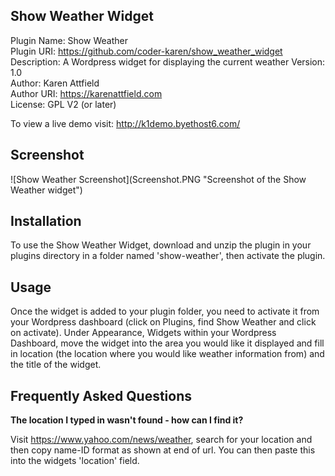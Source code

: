 <h2>Show Weather Widget</h2>

Plugin Name: Show Weather<br/>
Plugin URI: https://github.com/coder-karen/show_weather_widget<br/>
Description: A Wordpress widget for displaying the current weather 
Version: 1.0<br/>
Author: Karen Attfield<br/>
Author URI: https://karenattfield.com<br/>
License: GPL V2 (or later)

To view a live demo visit: http://k1demo.byethost6.com/

<h2>Screenshot</h2>
![Show Weather Screenshot](Screenshot.PNG "Screenshot of the Show Weather widget")

<h2>Installation</h2>
To use the Show Weather Widget, download and unzip the plugin in your plugins directory in a folder named 'show-weather', then activate the plugin.

<h2>Usage</h2>
Once the widget is added to your plugin folder, you need to activate it from your Wordpress dashboard (click on Plugins, find Show Weather and click on activate).
Under Appearance, Widgets within your Wordpress Dashboard, move the widget into the area you would like it displayed and fill in location (the location where you would like weather information from) and the title of the widget.

<h2>Frequently Asked Questions</h2>

<strong>The location I typed in wasn't found - how can I find it?</strong>

Visit <a href="https://www.yahoo.com/news/weather">https://www.yahoo.com/news/weather</a>, search for your location and then copy name-ID format as shown at end of url. You can then paste this into the widgets 'location' field.

